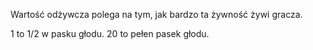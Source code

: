 Wartość odżywcza polega na tym, jak bardzo ta żywność żywi gracza.

1 to 1/2 w pasku głodu. 20 to pełen pasek głodu.